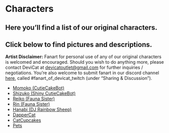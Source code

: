 # Characters

## Here you’ll find a list of our original characters.

## Click below to find pictures and descriptions.

**Artist Disclaimer:** Fanart for personal use of any of our original
characters is welcomed and encouraged. Should you wish to do anything
more, please contact DeviCat at devicatoutlet@gmail.com for further
inquiries / negotiations. You’re also welcome to submit fanart in our
discord channel [here](https://discordapp.com/invite/devicat), called
#fanart_of_devicat_twitch (under “Sharing & Discussion”).

* [Momoko (CutieCakeBot)](momoko)
* [Shizuko (Shiny CutieCakeBot)](shizuko)
* [Reiko (Fauna Sister)](reiko)
* [Rin (Fauna Sister)](rin)
* [Hanabi (DJ Rainbow Sheep)](hanabi)
* [DapperCat](dappercat)
* [CatCupcakes](catcupcakes)
* [Pets](pets)
